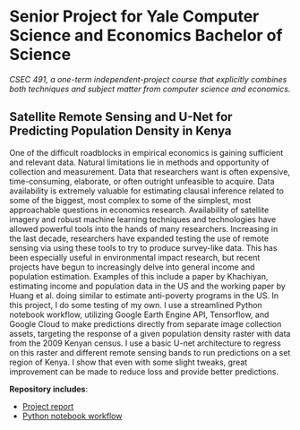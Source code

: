 # Senior Project for Yale Computer Science and Economics Bachelor of Science 
*CSEC 491, a one-term independent-project course that explicitly combines both techniques and subject matter from computer science and economics.* 
## Satellite Remote Sensing and U-Net for Predicting Population Density in Kenya

One of the difficult roadblocks in empirical economics is gaining sufficient and relevant data. Natural limitations lie in methods and opportunity of collection and measurement. Data that researchers want is often expensive, time-consuming, elaborate, or often outright unfeasible to acquire. Data availability is extremely valuable for estimating clausal inference related to some of the biggest, most complex to some of the simplest, most approachable questions in economics research. Availability of satellite imagery and robust machine learning techniques and technologies have allowed powerful tools into the hands of many researchers. Increasing in the last decade, researchers have expanded testing the use of remote sensing via using these tools to try to produce survey-like data. This has been especially useful in environmental impact research, but recent projects have begun to increasingly delve into general income and population estimation. Examples of this include a paper by Khachiyan, estimating income and population data in the US and the working paper by Huang et al. doing similar to estimate anti-poverty programs in the US. In this project, I do some testing of my own. I use a streamlined Python notebook workflow, utilizing Google Earth Engine API, Tensorflow, and Google Cloud to make predictions directly from separate image collection assets, targeting the response of a given population density raster with data from the 2009 Kenyan census. I use a basic U-net architecture to regress on this raster and different remote sensing bands to run predictions on a set region of Kenya. I show that even with some slight tweaks, great improvement can be made to reduce loss and provide better predictions.

**Repository includes**:
* [Project report](/final_report_rev1.pdf)
* [Python notebook workflow](/daley_unet_kenyaPop_proj)
